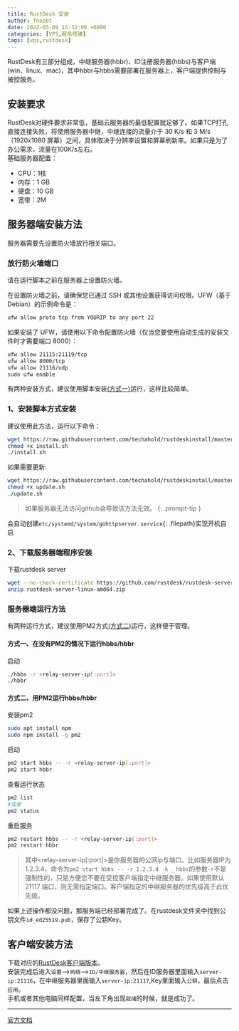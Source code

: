 ```yaml
---
title: RustDesk 安装
author: fnoobt
date: 2022-05-09 15:32:00 +0800
categories: [VPS,服务搭建]
tags: [vps,rustdesk]
---
```


RustDesk有三部分组成，中继服务器(hbbr)、ID注册服务器(hbbs)与客户端(win、linux、mac)，其中hbbr与hbbs需要部署在服务器上，客户端提供控制与被控服务。

## 安装要求
RustDesk对硬件要求非常低，基础云服务器的最低配置就足够了。如果TCP打孔直接连接失败，将使用服务器中继，中继连接的流量介于 30 K/s 和 3 M/s（1920x1080 屏幕）之间，具体取决于分辨率设置和屏幕刷新率。如果只是为了办公需求，流量在100K/s左右。  
基础服务器配置：
- CPU：1核  
- 内存：1 GB
- 硬盘：10 GB
- 宽带：2M

## 服务器端安装方法

服务器需要先设置防火墙放行相关端口。
### 放行防火墙端口
请在运行脚本之前在服务器上设置防火墙。

在设置防火墙之前，请确保您已通过 SSH 或其他设置获得访问权限。UFW（基于 Debian）的示例命令是：
```bash
ufw allow proto tcp from YOURIP to any port 22
```

如果安装了 UFW，请使用以下命令配置防火墙（仅当您要使用自动生成的安装文件时才需要端口 8000）：
```bash
ufw allow 21115:21119/tcp
ufw allow 8000/tcp
ufw allow 21116/udp
sudo ufw enable
```

有两种安装方式，建议使用脚本安装[(方式一)](#1安装脚本方式安装)运行，这样比较简单。
### 1、安装脚本方式安装
建议使用此方法，运行以下命令：
```bash
wget https://raw.githubusercontent.com/techahold/rustdeskinstall/master/install.sh
chmod +x install.sh
./install.sh
```

如果需要更新:
```bash
wget https://raw.githubusercontent.com/techahold/rustdeskinstall/master/update.sh
chmod +x update.sh
./update.sh
```

> 如果服务器无法访问github会导致该方法无效。
{: .prompt-tip }

会自动创建`etc/systemd/system/gohttpserver.service`{: .filepath}实现开机自启

### 2、下载服务器端程序安装
下载rustdesk server
```bash
wget --no-check-certificate https://github.com/rustdesk/rustdesk-server/releases/download/1.1.8-2/rustdesk-server-linux-amd64.zip
unzip rustdesk-server-linux-amd64.zip
```

### 服务器端运行方法
有两种运行方式，建议使用PM2方式[(方式二)](#方式二用pm2运行hbbshbbr)运行，这样便于管理。

#### 方式一、在没有PM2的情况下运行hbbs/hbbr

启动
```bash
./hbbs -r <relay-server-ip[:port]>
./hbbr
```

#### 方式二、用PM2运行hbbs/hbbr
安装pm2
```bash
sudo apt install npm
sudo npm install -g pm2
```

启动
```bash
pm2 start hbbs -- -r <relay-server-ip[:port]>
pm2 start hbbr
```

查看运行状态
```bash
pm2 list
#或者
pm2 status
```

重启服务
```bash
pm2 restart hbbs -- -r <relay-server-ip[:port]>
pm2 restart hbbr
```

> 其中<relay-server-ip[:port]>是你服务器的公网ip与端口。比如服务器IP为1.2.3.4，命令为`pm2 start hbbs -- -r 1.2.3.4 -k _`
> `hbbs`的参数`-r`不是强制性的，只是方便您不要在受控客户端指定中继服务器。如果使用默认 21117 端口，则无需指定端口。客户端指定的中继服务器的优先级高于此优先级。 

如果上述操作都没问题，那服务端已经部署完成了。在rustdesk文件夹中找到公钥文件`id_ed25519.pub`，保存了公钥Key。

## 客户端安装方法

下载对应的[RustDesk客户端版本](https://github.com/rustdesk/rustdesk/releases/)。  
安装完成后进入`设置`-->`网络`-->`ID/中继服务器`，然后在ID服务器里面输入`server-ip:21116`，在中继服务器里面输入`server-ip:21117`,Key里面输入`公钥`，最后点击`应用`。  
手机或者其他电脑同样配置，当左下角出现`就绪`的时候，就是成功了。

****

[官方文档](https://rustdesk.com/docs/en/self-host/install/)